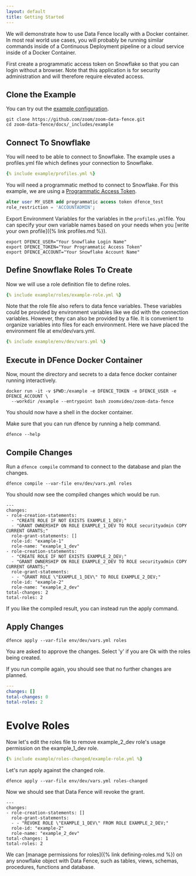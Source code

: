 ```yaml
---
layout: default
title: Getting Started
---
```


We will demonstrate how to use Data Fence locally with a Docker container. In most real world 
use cases, you will probably be running similar commands inside of a Continuous Deployment 
pipeline or a cloud service inside of a Docker Container.

First create a programmatic access token on Snowflake so that you can login without a 
browser. Note that this application is for security administration and will therefore 
require elevated access.

## Clone the Example

You can try out the [example configuration](https://github.com/zoom/zoom-data-fence/tree/main/docs/_includes/example).

```shell
git clone https://github.com/zoom/zoom-data-fence.git
cd zoom-data-fence/docs/_includes/example
```

## Connect To Snowflake
You will need to be able to connect to Snowflake. The example uses a profiles.yml file
which defines your connection to Snowflake.

```yaml
{% include example/profiles.yml %}
```

You will need a programmatic method to connect to Snowflake. For this example, we are using
a [Programmatic Access Token](https://docs.snowflake.com/en/user-guide/programmatic-access-tokens).

```sql
alter user MY_USER add programmatic access token dfence_test
role_restriction = 'ACCOUNTADMIN';
```

Export Environment Variables for the variables in the `profiles.yml`file. You can specify 
your own variable names based on your needs when you 
[write your own profile]({% link profiles.md %}).

```shell
export DFENCE_USER="Your Snowflake Login Name"
export DFENCE_TOKEN="Your Programmatic Access Token"
export DFENCE_ACCOUNT="Your Snowflake Account Name"
```

## Define Snowflake Roles To Create
Now we will use a role definition file to define roles.

```yaml
{% include example/roles/example-role.yml %}
```

Note that the role file also refers to data fence variables. These variables could be 
provided by environment variables like we did with the connection variables. However,
they can also be provided by a file. It is convenient to organize variables into files 
for each environment. Here we have placed the environment file at env/dev/vars.yml.

```yaml
{% include example/env/dev/vars.yml %}
```

## Execute in DFence Docker Container
Now, mount the directory and secrets to a data fence docker container running interactively.

```shell
docker run -it -v $PWD:/example -e DFENCE_TOKEN -e DFENCE_USER -e DFENCE_ACCOUNT \
  --workdir /example --entrypoint bash zoomvideo/zoom-data-fence
```
You should now have a shell in the docker container. 

Make sure that you can run dfence by running a help command. 

```shell
dfence --help
```

## Compile Changes
Run a `dfence compile` command to connect to the database and plan the changes.

```shell
dfence compile --var-file env/dev/vars.yml roles
```

You should now see the compiled changes which would be run.

```shell
---
changes:
- role-creation-statements:
  - "CREATE ROLE IF NOT EXISTS EXAMPLE_1_DEV;"
  - "GRANT OWNERSHIP ON ROLE EXAMPLE_1_DEV TO ROLE securityadmin COPY CURRENT GRANTS;"
  role-grant-statements: []
  role-id: "example-1"
  role-name: "example_1_dev"
- role-creation-statements:
  - "CREATE ROLE IF NOT EXISTS EXAMPLE_2_DEV;"
  - "GRANT OWNERSHIP ON ROLE EXAMPLE_2_DEV TO ROLE securityadmin COPY CURRENT GRANTS;"
  role-grant-statements:
  - - "GRANT ROLE \"EXAMPLE_1_DEV\" TO ROLE EXAMPLE_2_DEV;"
  role-id: "example-2"
  role-name: "example_2_dev"
total-changes: 2
total-roles: 2
```

If you like the compiled result, you can instead run the apply command.

## Apply Changes
```shell
dfence apply --var-file env/dev/vars.yml roles
```

You are asked to approve the changes. Select 'y' if you are Ok with the roles being 
created.

If you run compile again, you should see that no further changes are planned.

```yaml
---
changes: []
total-changes: 0
total-roles: 2
```

# Evolve Roles
Now let's edit the roles file to remove example_2_dev role's usage permission 
on the example_1_dev role.

```yaml
{% include example/roles-changed/example-role.yml %}
```

Let's run apply against the changed role.

```shell
dfence apply --var-file env/dev/vars.yml roles-changed
```

Now we should see that Data Fence will revoke the grant.

```shell
---
changes:
- role-creation-statements: []
  role-grant-statements:
  - - "REVOKE ROLE \"EXAMPLE_1_DEV\" FROM ROLE EXAMPLE_2_DEV;"
  role-id: "example-2"
  role-name: "example_2_dev"
total-changes: 1
total-roles: 2
```

We can [manage permissions for roles]({% link defining-roles.md %}) on any snowflake object with Data Fence, such as tables, 
views, schemas, procedures, functions and database.